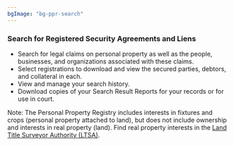 ```yaml
---
bgImage: "bg-ppr-search"
---
```

### Search for Registered Security Agreements and Liens

- Search for legal claims on personal property as well as the people, businesses, and organizations associated with these claims.
- Select registrations to download and view the secured parties, debtors, and collateral in each.
- View and manage your search history.
- Download copies of your Search Result Reports for your records or for use in court.
  
<p class="italic">
  Note: The Personal Property Registry includes interests in fixtures and crops (personal property attached to land), but does not include ownership and interests in real property (land). Find real property interests in the <a href="https://ltsa.ca/" target="_blank">Land Title Surveyor Authority (LTSA)</a>.
</p>